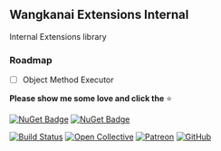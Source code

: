 ## Wangkanai Extensions Internal

Internal Extensions library

### Roadmap

- [ ] Object Method Executor

**Please show me some love and click the** :star:

[![NuGet Badge](https://buildstats.info/nuget/wangkanai.extensions.internal)](https://www.nuget.org/packages/wangkanai.extensions.internal)
[![NuGet Badge](https://buildstats.info/nuget/wangkanai.extensions.internal?includePreReleases=true)](https://www.nuget.org/packages/wangkanai.extensions.internal)

[![Build Status](https://dev.azure.com/wangkanai/GitHub/_apis/build/status/wangkanai?branchName=main)](https://dev.azure.com/wangkanai/GitHub/_build/latest?definitionId=20&branchName=main)
[![Open Collective](https://img.shields.io/badge/open%20collective-support%20me-3385FF.svg)](https://opencollective.com/wangkanai)
[![Patreon](https://img.shields.io/badge/patreon-support%20me-d9643a.svg)](https://www.patreon.com/wangkanai)
[![GitHub](https://img.shields.io/github/license/wangkanai/wangkanai)](https://github.com/wangkanai/wangkanai/blob/main/LICENSE)

